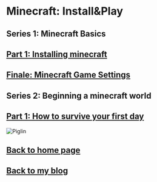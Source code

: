 # Minecraft: Install&Play
## **Series 1: Minecraft Basics**
## [Part 1: Installing minecraft](https://henrypersonalweb.github.io/blog/minecraft/installing-minecraft/)
## [Finale: Minecraft Game Settings](https://henrypersonalweb.github.io/blog/minecraft/world-settings/)
## **Series 2: Beginning a minecraft world**
## [Part 1: How to survive your first day](https://henrypersonalweb.github.io/blog/minecraft/first-day/)


![Piglin](https://henrypersonalweb.github.io/pictures/piglin.gif)
## [Back to home page](https://henrypersonalweb.github.io/home/)
## [Back to my blog](https://henrypersonalweb.github.io/blog/)